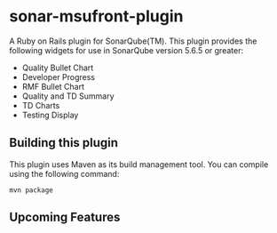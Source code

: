 # sonar-msufront-plugin

A Ruby on Rails plugin for SonarQube(TM). This plugin provides the following widgets for use in SonarQube version 5.6.5 or greater:

* Quality Bullet Chart
* Developer Progress
* RMF Bullet Chart
* Quality and TD Summary
* TD Charts
* Testing Display

## Building this plugin

This plugin uses Maven as its build management tool. You can compile using the following command:

`mvn package`

## Upcoming Features
